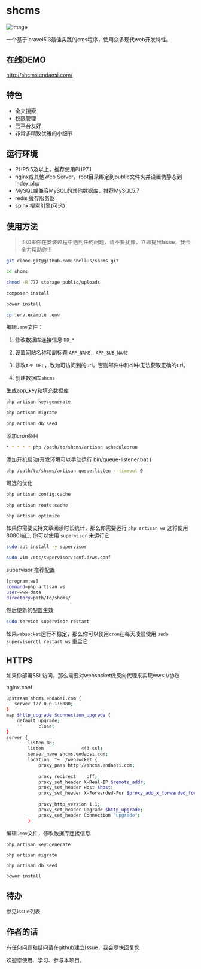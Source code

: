 # shcms

![image](http://cdn.endaosi.com/image/shcms-logo.png)

一个基于laravel5.3最佳实践的cms程序，使用众多现代web开发特性。

## 在线DEMO

http://shcms.endaosi.com/

## 特色

- 全文搜索
- 权限管理
- 云平台友好
- 非常多精致优雅的小细节
  
## 运行环境

- PHP5.5及以上，推荐使用PHP7.1
- nginx或其他Web Server，root目录绑定到public文件夹并设置伪静态到index.php
- MySQL或兼容MySQL的其他数据库，推荐MySQL5.7
- redis 缓存服务器
- spinx 搜索引擎(可选)

## 使用方法
> !!!如果你在安装过程中遇到任何问题，请不要犹豫，立即提出Issue。我会全力帮助你!!!

```bash
git clone git@github.com:shellus/shcms.git

cd shcms

chmod -R 777 storage public/uploads

composer install

bower install

cp .env.example .env
```
编辑`.env`文件：

1. 修改数据库连接信息 `DB_*`

2. 设置网站名称和副标题 `APP_NAME, APP_SUB_NAME`

3. 修改`APP_URL`，改为可访问到的url，否则邮件中和cli中无法获取正确的url。

4. 创建数据库`shcms`


生成app_key和填充数据库
```bash
php artisan key:generate

php artisan migrate

php artisan db:seed

```
添加cron条目
```bash
* * * * * php /path/to/shcms/artisan schedule:run
```
添加开机启动(开发环境可以手动运行 bin/queue-listener.bat )
```bash
php /path/to/shcms/artisan queue:listen --timeout 0
```
可选的优化
```bash
php artisan config:cache

php artisan route:cache

php artisan optimize
```

如果你需要支持文章阅读时长统计，那么你需要运行 `php artisan ws` 这将使用8080端口, 你可以使用 `supervisor` 来运行它

```bash
sudo apt install -y supervisor

sudo vim /etc/supervisor/conf.d/ws.conf
```

supervisor 推荐配置

```bash
[program:ws]
command=php artisan ws
user=www-data
directory=path/to/shcms/
```

然后使新的配置生效

```bash
sudo service supervisor restart
```
如果`websocket`运行不稳定，那么你可以使用`cron`在每天凌晨使用 `sudo supervisorctl restart ws` 重启它

## HTTPS

如果你部署SSL访问，那么需要对websocket做反向代理来实现wws://协议

nginx.conf:
```bash
upstream shcms.endaosi.com {
   server 127.0.0.1:8080;
}
map $http_upgrade $connection_upgrade {
    default upgrade;
    ''      close;
}
server {
        listen 80;
        listen              443 ssl;
        server_name shcms.endaosi.com;
        location  ^~  /websocket {
            proxy_pass http://shcms.endaosi.com;
    
            proxy_redirect    off;
            proxy_set_header X-Real-IP $remote_addr;
            proxy_set_header Host $host;
            proxy_set_header X-Forwarded-For $proxy_add_x_forwarded_for;
    
            proxy_http_version 1.1;
            proxy_set_header Upgrade $http_upgrade;
            proxy_set_header Connection "upgrade";
        }
```

编辑`.env`文件，修改数据库连接信息

`php artisan key:generate`

`php artisan migrate`

`php artisan db:seed`

`bower install`

## 待办

参见Issue列表


## 作者的话

有任何问题和疑问请在github建立Issue，我会尽快回复您

欢迎您使用、学习、参与本项目。
